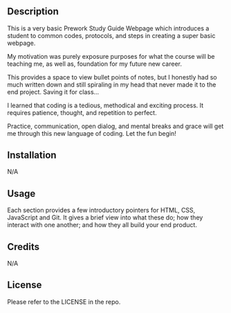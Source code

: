 # <Your-Project-Title>

## Description

This is a very basic Prework Study Guide Webpage which introduces a student to common codes, protocols, and steps in creating a super basic webpage. 

My motivation was purely exposure purposes for what the course will be teaching me, as well as, foundation for my future new career. 

This provides a space to view bullet points of notes, but I honestly had so much written down and still spiraling in my head that never made it to the end project. Saving it for class...

I learned that coding is a tedious, methodical and exciting process. It requires patience, thought, and repetition to perfect. 

Practice, communication, open dialog, and mental breaks and grace will get me through this new language of coding. Let the fun begin!

## Installation

N/A

## Usage

Each section provides a few introductory pointers for HTML, CSS, JavaScript and Git. It gives a brief view into what these do; how they interact with one another; and how they all build your end product.

## Credits

N/A

## License

Please refer to the LICENSE in the repo.